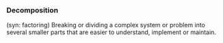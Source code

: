 ### Decomposition

(syn: factoring) Breaking or dividing a complex system or problem into several smaller parts
that are easier to understand, implement or maintain.

